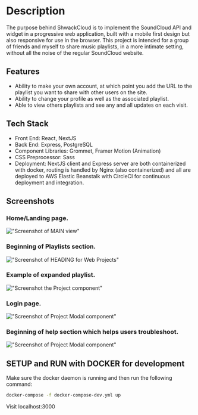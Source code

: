 # Description

The purpose behind ShwackCloud is to implement the SoundCloud API
and widget in a progressive web application, built with a mobile first design but also responsive for use in the browser. This project is intended for a group of friends and myself to share music playlists, in a more intimate setting, without all the noise of the regular SoundCloud website.

## Features

- Ability to make your own account, at which point you add the URL to the playlist you want to share with other users on the site.
- Ability to change your profile as well as the associated playlist.
- Able to view others playlists and see any and all updates on each visit.

## Tech Stack

- Front End: React, NextJS
- Back End: Express, PostgreSQL
- Component Libraries: Grommet, Framer Motion (Animation)
- CSS Preprocessor: Sass
- Deployment: NextJS client and Express server are both containerized with docker, routing is handled by Nginx (also containerized) and all are deployed to AWS Elastic Beanstalk with CircleCI for continuous deployment and integration.

## Screenshots

### Home/Landing page.

!["Screenshot of MAIN view"](https://github.com/mphbo/music-corner/blob/master/client/public/docs/1.png)

### Beginning of Playlists section.

!["Screenshot of HEADING for Web Projects"](https://github.com/mphbo/music-corner/blob/master/client/public/docs/2.png)

### Example of expanded playlist.

!["Screenshot the Project component"](https://github.com/mphbo/music-corner/blob/master/client/public/docs/3.png)

### Login page.

!["Screenshot of Project Modal component"](https://github.com/mphbo/music-corner/blob/master/client/public/docs/4.png)

### Beginning of help section which helps users troubleshoot.

!["Screenshot of Project Modal component"](https://github.com/mphbo/music-corner/blob/master/client/public/docs/5.png)

## SETUP and RUN with DOCKER for development

Make sure the docker daemon is running and then run the following command:

```sh
docker-compose -f docker-compose-dev.yml up
```

Visit localhost:3000
